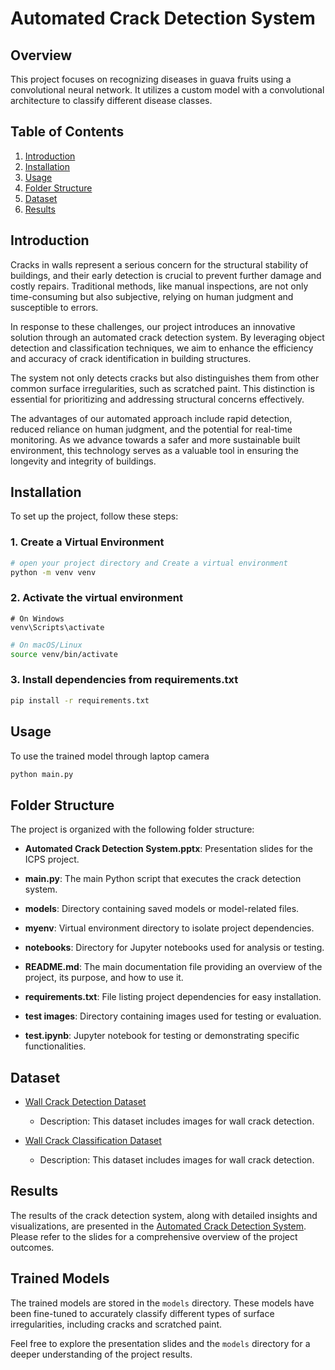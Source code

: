 # Automated Crack Detection System

## Overview
This project focuses on recognizing diseases in guava fruits using a convolutional neural network. It utilizes a custom model with a convolutional architecture to classify different disease classes.

## Table of Contents
1. [Introduction](#introduction)
2. [Installation](#installation)
3. [Usage](#usage)
4. [Folder Structure](#folder-structure)
6. [Dataset](#dataset)
5. [Results](#results)

## Introduction
Cracks in walls represent a serious concern for the structural stability of buildings, and their early detection is crucial to prevent further damage and costly repairs. Traditional methods, like manual inspections, are not only time-consuming but also subjective, relying on human judgment and susceptible to errors.

In response to these challenges, our project introduces an innovative solution through an automated crack detection system. By leveraging object detection and classification techniques, we aim to enhance the efficiency and accuracy of crack identification in building structures.

The system not only detects cracks but also distinguishes them from other common surface irregularities, such as scratched paint. This distinction is essential for prioritizing and addressing structural concerns effectively.

The advantages of our automated approach include rapid detection, reduced reliance on human judgment, and the potential for real-time monitoring. As we advance towards a safer and more sustainable built environment, this technology serves as a valuable tool in ensuring the longevity and integrity of buildings.

## Installation
To set up the project, follow these steps:

### 1. Create a Virtual Environment
```bash
# open your project directory and Create a virtual environment
python -m venv venv
```
### 2. Activate the virtual environment
```ash 
# On Windows
venv\Scripts\activate
```
```bash
# On macOS/Linux
source venv/bin/activate
```
### 3. Install dependencies from requirements.txt
```bash
pip install -r requirements.txt
```
## Usage
To use the trained model through laptop camera 
```bash
python main.py
```
## Folder Structure

The project is organized with the following folder structure:

- **Automated Crack Detection System.pptx**: Presentation slides for the ICPS project.

- **main.py**: The main Python script that executes the crack detection system.

- **models**: Directory containing saved models or model-related files.

- **myenv**: Virtual environment directory to isolate project dependencies.

- **notebooks**: Directory for Jupyter notebooks used for analysis or testing.

- **README.md**: The main documentation file providing an overview of the project, its purpose, and how to use it.

- **requirements.txt**: File listing project dependencies for easy installation.

- **test images**: Directory containing images used for testing or evaluation.

- **test.ipynb**: Jupyter notebook for testing or demonstrating specific functionalities.

## Dataset

- [Wall Crack Detection Dataset](https://app.roboflow.com/indian-institute-of-information-technology-sricity/wall-crack-detection-drpsp/1)
  - Description: This dataset includes images for wall crack detection.

- [Wall Crack Classification Dataset](https://app.roboflow.com/indian-institute-of-information-technology-sricity/wall-crack-classification/3)
  - Description: This dataset includes images for wall crack detection.

## Results

The results of the crack detection system, along with detailed insights and visualizations, are presented in the [Automated Crack Detection System](https://github.com/JaswanthKrishnaE/Automated-Crack-Detection-System/blob/jaswanth/Automated%20Crack%20Detection%20System.pptx). Please refer to the slides for a comprehensive overview of the project outcomes.

## Trained Models
The trained models are stored in the `models` directory. These models have been fine-tuned to accurately classify different types of surface irregularities, including cracks and scratched paint.

Feel free to explore the presentation slides and the `models` directory for a deeper understanding of the project results.

